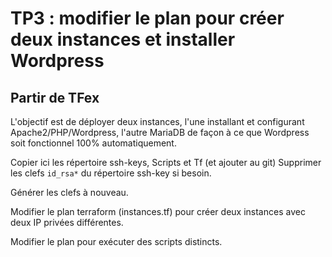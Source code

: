 # TP3 : modifier le plan pour créer deux instances et installer Wordpress

## Partir de TFex

L'objectif est de déployer deux instances, l'une installant et
configurant Apache2/PHP/Wordpress, l'autre MariaDB de façon
à ce que Wordpress soit fonctionnel 100% automatiquement.

Copier ici les répertoire ssh-keys, Scripts et Tf (et ajouter au git)
Supprimer les clefs `id_rsa*` du répertoire ssh-key si besoin.

Générer les clefs à nouveau.

Modifier le plan terraform (instances.tf) pour créer deux instances
avec deux IP privées différentes.

Modifier le plan pour exécuter des scripts distincts.

